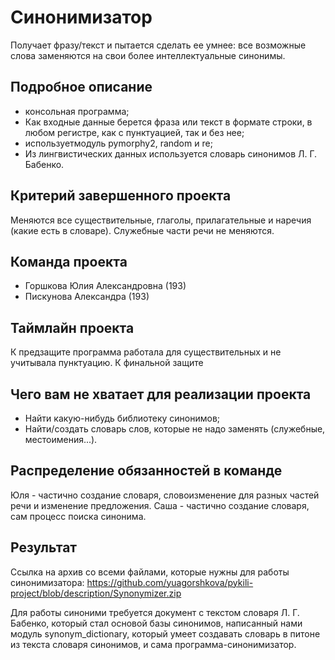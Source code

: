 # Синонимизатор

Получает фразу/текст и пытается сделать ее умнее: все возможные слова заменяются на свои более интеллектуальные синонимы. 

## Подробное описание

- консольная программа;
- Как входные данные берется фраза или текст в формате строки, в любом регистре, как с пунктуацией, так и без нее;
- используетмодуль pymorphy2, random и re;
- Из лингвистических данных используется словарь синонимов Л. Г. Бабенко.

## Критерий завершенного проекта

Меняются все существительные, глаголы, прилагательные и наречия (какие есть в словаре). Служебные части речи не меняются.

## Команда проекта

- Горшкова Юлия Александровна (193)
- Пискунова Александра (193)

## Таймлайн проекта

К предзащите программа работала для существительных и не учитывала пунктуацию. К финальной защите

## Чего вам не хватает для реализации проекта

- Найти какую-нибудь библиотеку синонимов;
- Найти/создать словарь слов, которые не надо заменять (служебные, местоимения...).

## Распределение обязанностей в команде

Юля - частично создание словаря, словоизменение для разных частей речи и изменение предложения.
Саша - частично создание словаря, сам процесс поиска синонима.

## Результат

Ссылка на архив со всеми файлами, которые нужны для работы синонимизатора: https://github.com/yuagorshkova/pykili-project/blob/description/Synonymizer.zip

Для работы синоними требуется документ с текстом словаря Л. Г. Бабенко, который стал основой базы синонимов, написанный нами модуль synonym_dictionary, который умеет создавать словарь в питоне из текста словаря синонимов, и сама программа-синонимизатор.
